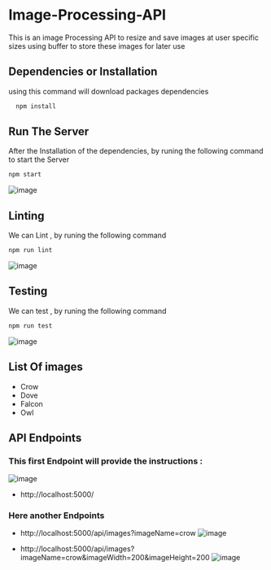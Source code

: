 # Image-Processing-API
This is an image Processing API 
to resize and save images at user specific sizes
using buffer to store these images for later use 

## Dependencies or Installation
using this command will download packages dependencies 
```bash
  npm install 
```

## Run The Server
After the Installation of the dependencies, by runing 
the following command to start the Server
```bash
npm start
```
![image](https://user-images.githubusercontent.com/107313605/174439436-454d97bf-1c4f-4363-8910-0dbe6de71e3d.png)

## Linting
We can Lint , by runing 
the following command 
```bash
npm run lint
```
![image](https://user-images.githubusercontent.com/107313605/174439548-70cfe968-3782-4835-93ac-8cd940dcbdd5.png)


## Testing
We can test , by runing 
the following command 
```bash
npm run test
```
![image](https://user-images.githubusercontent.com/107313605/174439483-39b7ef56-1535-4385-8df9-6de5f6cd48ab.png)


## List Of images
- Crow
- Dove
- Falcon
- Owl

## API Endpoints
### This first Endpoint will provide the instructions :
![image](https://user-images.githubusercontent.com/107313605/174439614-9ea95ac3-be34-46f1-bc59-3b54b974b288.png)

  - http://localhost:5000/
### Here another Endpoints
  - http://localhost:5000/api/images?imageName=crow
  ![image](https://user-images.githubusercontent.com/107313605/174439633-365aad4f-4630-4bf5-9a03-453d18c3e1c5.png)

  - http://localhost:5000/api/images?imageName=crow&imageWidth=200&imageHeight=200
  ![image](https://user-images.githubusercontent.com/107313605/174439653-06e00d6b-c142-4f5f-b63e-b4ddee4ba63e.png)
